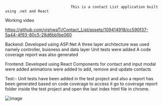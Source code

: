                                   This is a contact List application built using .net and React
Working video

 


https://github.com/vishwaTj/Contact_List/assets/109414918/cc590f37-5a44-4f93-80c5-28d6bb1be060


Backend:
  Developed using ASP.Net
  A three layer architecture was used namely controller, buisness and data layer
  Unit tests were added
  A code coverage report was also generated

Frontend:
Developed using React
Components for contact and input modal were added
animations were added to add, remove and update contacts

Test:-
Unit tests have been added in the test project and also
a report has been generated based on code coverage to access it
go to coverage report folder inside the test project and 
open the last index html file in chrome.

![image](https://github.com/vishwaTj/Contact_List/assets/109414918/952677b6-8810-4836-a92c-3e802b459eaf)


